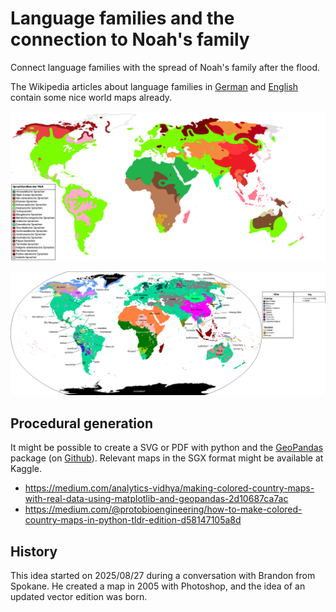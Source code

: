 # Language families and the connection to Noah's family

Connect language families with the spread of Noah's family after the flood.

The Wikipedia articles about language families in [German](https://de.wikipedia.org/wiki/Sprachfamilie) and [English](https://en.wikipedia.org/wiki/Language_family) contain some nice world maps already.

![Sprachfamilien 2020](images/Sprachfamilien2020.png)

![Language families 2005](images/language-families2005.png)

## Procedural generation

It might be possible to create a SVG or PDF with python and the [GeoPandas](https://geopandas.org/en/stable/) package (on [Github](https://github.com/geopandas/geopandas)). Relevant maps in the SGX format might be available at Kaggle.

- https://medium.com/analytics-vidhya/making-colored-country-maps-with-real-data-using-matplotlib-and-geopandas-2d10687ca7ac
- https://medium.com/@protobioengineering/how-to-make-colored-country-maps-in-python-tldr-edition-d58147105a8d

## History

This idea started on 2025/08/27 during a conversation with Brandon from Spokane. He created a map in 2005 with Photoshop, and the idea of an updated vector edition was born.
